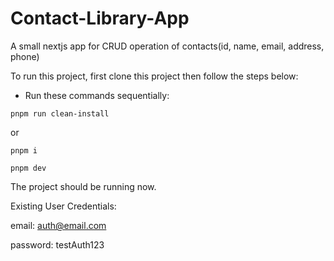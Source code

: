 
# Contact-Library-App

A small nextjs app for CRUD operation of contacts(id, name, email, address, phone)

To run this project, first clone this project then follow the steps below:

* Run these commands sequentially:

`pnpm run clean-install`

or

`pnpm i`

`pnpm dev`

The project should be running now.

Existing User Credentials:

email: auth@email.com

password: testAuth123